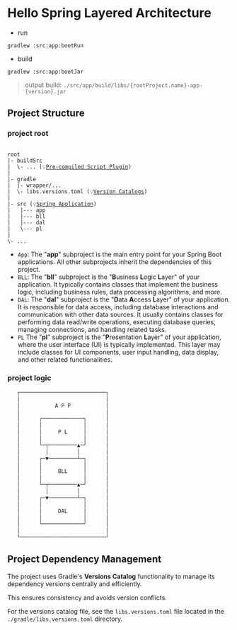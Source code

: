 # Hello Spring Layered Architecture

- run

````
gradlew :src:app:bootRun
````

- build

````
gradlew :src:app:bootJar
````
> output build: `./src/app/build/libs/{rootProject.name}-app-{version}.jar`

## Project Structure

### project root

<pre><code>
root
|- buildSrc
|  \- ... (💡<a href="https://docs.gradle.org/current/userguide/writing_plugins.html#pre_compiled_script_plugin">Pre-compiled Script Plugin</a>)
|
|- gradle
|  |- wrapper/...
|  \- libs.versions.toml (💡<a href="https://docs.gradle.org/current/userguide/version_catalogs.html">Version Catalogs</a>)
|
|- src (💡<a href="https://spring.io/">Spring Application</a>)
|   |--- app
|   |--- bll
|   |--- dal
|   \--- pl
|
\- ...
</code></pre>


- `App`:
  The "**app**" subproject is the main entry point for your Spring Boot applications.
  All other subprojects inherit the dependencies of this project.
- `BLL`:
  The "**bll**" subproject is the "**B**usiness **L**ogic **L**ayer" of your application.
  It typically contains classes that implement the business logic, including business rules, data processing algorithms,
  and more.
- `DAL`:
  The "**dal**" subproject is the "**D**ata **A**ccess **L**ayer" of your application.
  It is responsible for data access, including database interactions and communication
  with other data sources. It usually contains classes for performing data read/write
  operations, executing database queries, managing connections, and handling related tasks.
- `PL`
    The "**pl**" subproject is the "**P**resentation **L**ayer" of your application, where
    the user interface (UI) is typically implemented. This layer may include classes for UI
    components, user input handling, data display, and other related functionalities.

### project logic

```txt
   ┌───────────────────────────┐
   │                           │
   │           A P P           │
   │                           │
   │      ┌─────────────┐      │
   │      │             │      │ 
   │      │     P L     │      │ 
   │      │             │      │ 
   │      └─┬─────────▲─┘      │ 
   │        │         │        │ 
   │      ┌─▼─────────┴─┐      │ 
   │      │             │      │ 
   │      │     BLL     │      │ 
   │      │             │      │ 
   │      └─┬─────────▲─┘      │ 
   │        │         │        │ 
   │      ┌─▼─────────┴─┐      │ 
   │      │             │      │ 
   │      │     DAL     │      │ 
   │      │             │      │ 
   │      └─────────────┘      │ 
   │                           │  
   └───────────────────────────┘              
```

## Project Dependency Management

The project uses Gradle's **Versions Catalog** functionality
to manage its dependency versions centrally and efficiently.

This ensures consistency and avoids version conflicts.

For the versions catalog file, see the `libs.versions.toml` file located in the 
`./gradle/libs.versions.toml` directory. 